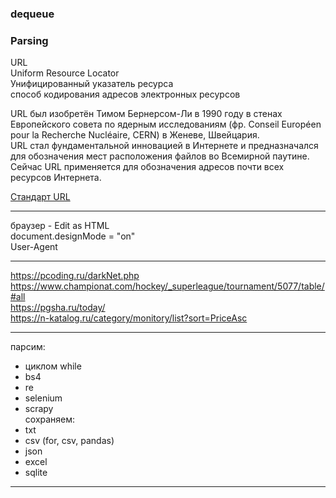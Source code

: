 ### dequeue  

### Parsing

URL  
Uniform Resource Locator  
Унифицированный указатель ресурса  
способ кодирования адресов электронных ресурсов  

URL был изобретён Тимом Бернерсом-Ли в 1990 году в стенах Европейского совета по ядерным исследованиям (фр. Conseil Européen pour la Recherche Nucléaire, CERN) в Женеве, Швейцария.  
URL стал фундаментальной инновацией в Интернете и предназначался для обозначения мест расположения файлов во Всемирной паутине. Сейчас URL применяется для обозначения адресов почти всех ресурсов Интернета.  

[Стандарт URL](https://www.rfc-editor.org/rfc/rfc3986)  

---  

браузер - Edit as HTML  
document.designMode = "on"  
User-Agent  

---  

https://pcoding.ru/darkNet.php  
https://www.championat.com/hockey/_superleague/tournament/5077/table/#all  
https://pgsha.ru/today/  
https://n-katalog.ru/category/monitory/list?sort=PriceAsc  

---  

парсим:  
- циклом while  
- bs4  
- re  
- selenium  
- scrapy  
сохраняем:  
- txt  
- csv (for, csv, pandas)  
- json  
- excel  
- sqlite  

---  
